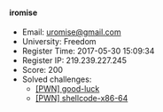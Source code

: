 #### iromise  

* Email: uromise@gmail.com  
* University: Freedom  
* Register Time: 2017-05-30 15:09:34  
* Register IP: 219.239.227.245  
* Score: 200  
* Solved challenges: 
  * [[PWN] good-luck](https://github.com/SniperOJ/Challenges/blob/master/PWN/good-luck.json)  
  * [[PWN] shellcode-x86-64](https://github.com/SniperOJ/Challenges/blob/master/PWN/shellcode-x86-64.json)  
